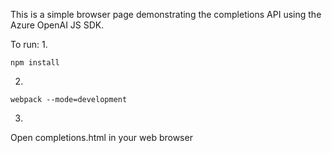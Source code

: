 This is a simple browser page demonstrating the completions API using the Azure OpenAI JS SDK.

To run:
1.
```
npm install
```

2.
```
webpack --mode=development
```

3.
Open completions.html in your web browser
